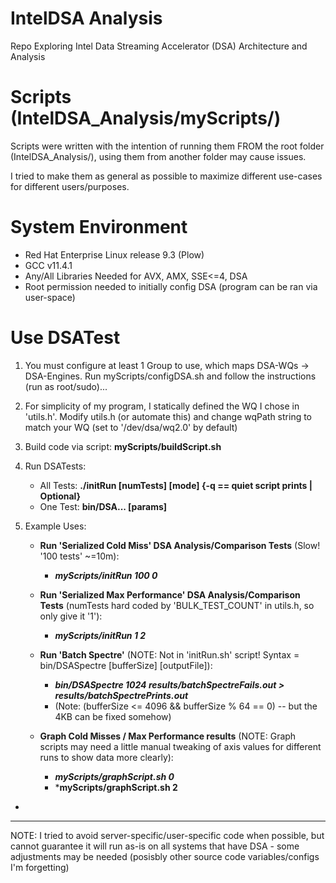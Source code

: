 # IntelDSA Analysis

Repo Exploring Intel Data Streaming Accelerator (DSA) Architecture and Analysis

# Scripts (IntelDSA_Analysis/myScripts/)

Scripts were written with the intention of running them FROM the root folder (IntelDSA_Analysis/), using them from another folder may cause issues. 

I tried to make them as general as possible to maximize different use-cases for different users/purposes.

# System Environment

- Red Hat Enterprise Linux release 9.3 (Plow)
- GCC v11.4.1
- Any/All Libraries Needed for AVX, AMX, SSE<=4, DSA
- Root permission needed to initially config DSA (program can be ran via user-space)

# Use DSATest

1) You must configure at least 1 Group to use, which maps DSA-WQs -> DSA-Engines. 
	Run myScripts/configDSA.sh and follow the instructions (run as root/sudo)...

2) For simplicity of my program, I statically defined the WQ I chose in 'utils.h'. Modify 
	utils.h (or automate this) and change wqPath string to match your WQ (set to '/dev/dsa/wq2.0' by default)

3) Build code via script: **myScripts/buildScript.sh**

3) Run DSATests:
	- All Tests: **./initRun [numTests] [mode] {-q == quiet script prints | Optional}**
	- One Test: **bin/DSA... [params]**

5) Example Uses:
    - **Run 'Serialized Cold Miss' DSA Analysis/Comparison Tests** (Slow! '100 tests' ~=10m): 
		- ***myScripts/initRun 100 0***

	- **Run 'Serialized Max Performance' DSA Analysis/Comparison Tests** (numTests hard coded by 'BULK_TEST_COUNT' in utils.h, so only give it '1'): 
		- ***myScripts/initRun 1 2*** 

	- **Run 'Batch Spectre'** (NOTE: Not in 'initRun.sh' script! Syntax = bin/DSASpectre [bufferSize] [outputFile]):
		- ***bin/DSASpectre 1024 results/batchSpectreFails.out > results/batchSpectrePrints.out***
		- (Note:  (bufferSize <= 4096 && bufferSize % 64 == 0) -- but the 4KB can be fixed somehow)

	- **Graph Cold Misses / Max Performance results** (NOTE: Graph scripts may need a little manual tweaking of axis values for different runs to show data more clearly):
		- ***myScripts/graphScript.sh 0***
		- ***myScripts/graphScript.sh 2**
*
-------------------------------------------------------------------------------------------------------------------------

NOTE: I tried to avoid server-specific/user-specific code when possible, but cannot guarantee it will run as-is on all
systems that have DSA - some adjustments may be needed (posisbly other source code variables/configs I'm forgetting)

